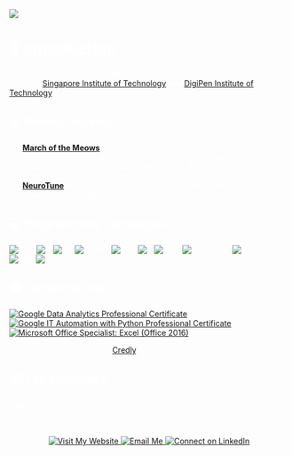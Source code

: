 <picture>
  <source media="(prefers-color-scheme: dark)" srcset="https://readme-typing-svg.herokuapp.com?font=GoogleSans&size=32&color=FFFFFF&lines=Hi+there!+I'm+Hans+🚀" />
  <img src="https://readme-typing-svg.herokuapp.com?font=GoogleSans&size=32&color=000000&lines=Hi+there!+I'm+Hans+🚀" />
</picture>
<div style="color:white">

# 👋 Introduction
I'm Hans, a Final-year Computer Science student pursuing a joint degree from the [Singapore Institute of Technology](https://www.singaporetech.edu.sg/undergraduate-programmes/computer-science-real-time-interactive-simulation) and [DigiPen Institute of Technology](https://www.digipen.edu.sg/academics/computer-science-degrees/bs-in-computer-science-in-real-time-interactive-simulation).

## 🛠️ Recent Projects

- **[March of the Meows](https://github.com/GAM200L1)** is a 2D turn-based strategy game developed from the ground up by an eight-member team using our proprietary C++ game engine. Players control Sir Meowsalot, defending Meowsville by rescuing cats and using teamwork to defeat the rat king!
- **[NeuroTune](https://github.com/thehansong/NeuroTune)** is an AI-driven aim trainer developed to enhance FPS gaming skills through real-time adaptivity.

## 💻 Programming Languages
![C++](https://img.shields.io/badge/C++-00599C?style=flat-square&logo=c%2B%2B&logoColor=white)
![C](https://img.shields.io/badge/C-A8B9CC?style=flat-square&logo=c&logoColor=white)
![C#](https://img.shields.io/badge/C%23-239120?style=flat-square&logo=c-sharp&logoColor=white)
![Python](https://img.shields.io/badge/Python-3776AB?style=flat-square&logo=python&logoColor=white)
![SQL](https://img.shields.io/badge/SQL-4479A1?style=flat-square&logo=sql&logoColor=white)
![R](https://img.shields.io/badge/R-276DC3?style=flat-square&logo=r&logoColor=white)
![Java](https://img.shields.io/badge/Java-007396?style=flat-square&logo=java&logoColor=white)
![JavaScript](https://img.shields.io/badge/JavaScript-F7DF1E?style=flat-square&logo=javascript&logoColor=black)
![HTML](https://img.shields.io/badge/HTML5-E34F26?style=flat-square&logo=html5&logoColor=white)
![CSS](https://img.shields.io/badge/CSS3-1572B6?style=flat-square&logo=css3&logoColor=white)
![VBA](https://img.shields.io/badge/VBA-217346?style=flat-square&logo=microsoft-excel&logoColor=white)

## 🎓 Certifications
<!--START_SECTION:badges-->
[![Google Data Analytics Professional Certificate](https://images.credly.com/size/85x85/images/d41de2b7-cbc2-47ec-bcf1-ebecbe83872f/GCC_badge_DA_1000x1000.png)](http://www.credly.com/badges/899208a2-c8d1-404c-bb80-7aeb47ae4384 "Google Data Analytics Professional Certificate")
[![Google IT Automation with Python Professional Certificate](https://images.credly.com/size/85x85/images/efbdc0d6-b46e-4e3c-8cf8-2314d8a5b971/GCC_badge_python_1000x1000.png)](http://www.credly.com/badges/ab55d8c4-ae59-40b0-bce4-5fca203ec940 "Google IT Automation with Python Professional Certificate")
[![Microsoft Office Specialist: Excel (Office 2016)](https://images.credly.com/size/85x85/images/d0790dc7-5127-4262-a492-1b60030b0114/MOS_Excel.png)](http://www.credly.com/badges/4b87cfe7-d28a-4236-b82b-ebe302fb10b1 "Microsoft Office Specialist: Excel (Office 2016)")
<!--END_SECTION:badges-->
Find all my certifications on [Credly](https://www.credly.com/users/thehansong/badges).

## 📬 Let's Connect!
I am always open to discussing my projects and potential opportunities. If you're interested in my work or believe I could be a good fit for your team, please reach out!

<p align="center">
  <a href="http://thehansong.com">
    <img src="https://img.shields.io/badge/-Visit%20My%20Website-blue?style=for-the-badge&logo=firefox-browser&logoColor=white&border_radius=6" alt="Visit My Website">
  </a>
  <a href="mailto:thehansong@gmail.com">
    <img src="https://img.shields.io/badge/-Email%20Me-d14836?style=for-the-badge&logo=gmail&logoColor=white" alt="Email Me">
  </a>
  <a href="https://www.linkedin.com/in/thehansong">
    <img src="https://img.shields.io/badge/-Connect%20on%20LinkedIn-0077B5?style=for-the-badge&logo=linkedin&logoColor=white" alt="Connect on LinkedIn">
  </a>
</p>
